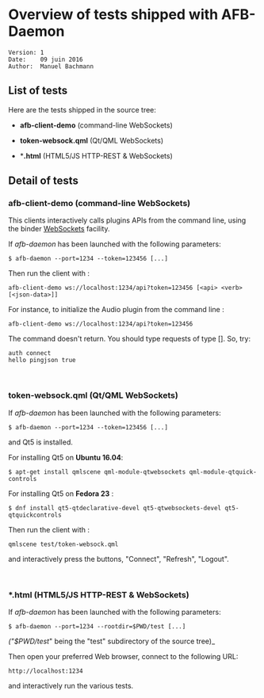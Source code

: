 Overview of tests shipped with AFB-Daemon
=========================================
    Version: 1
    Date:    09 juin 2016
    Author:  Manuel Bachmann


List of tests
-------------

Here are the tests shipped in the source tree:

* **afb-client-demo** (command-line WebSockets)

* **token-websock.qml** (Qt/QML WebSockets)

* ***.html** (HTML5/JS HTTP-REST & WebSockets)


Detail of tests
---------------

### afb-client-demo (command-line WebSockets)

This clients interactively calls plugins APIs from the command line, using the binder
[WebSockets](https://en.wikipedia.org/wiki/WebSocket) facility.

If _afb-daemon_ has been launched with the following parameters:


    $ afb-daemon --port=1234 --token=123456 [...]


Then run the client with :

    afb-client-demo ws://localhost:1234/api?token=123456 [<api> <verb> [<json-data>]]

For instance, to initialize the Audio plugin from the command line :

    afb-client-demo ws://localhost:1234/api?token=123456

The command doesn't return. You should type requests of type <api> <verb> [<json-data>].
So, try:

    auth connect
    hello pingjson true

<br />



### token-websock.qml (Qt/QML WebSockets)

If _afb-daemon_ has been launched with the following parameters:

    $ afb-daemon --port=1234 --token=123456 [...]

and Qt5 is installed.

For installing Qt5 on **Ubuntu 16.04**:

    $ apt-get install qmlscene qml-module-qtwebsockets qml-module-qtquick-controls

For installing Qt5 on **Fedora 23** :

    $ dnf install qt5-qtdeclarative-devel qt5-qtwebsockets-devel qt5-qtquickcontrols


Then run the client with :

    qmlscene test/token-websock.qml

and interactively press the buttons, "Connect", "Refresh", "Logout".

<br />


### *.html (HTML5/JS HTTP-REST & WebSockets)

If _afb-daemon_ has been launched with the following parameters:

    $ afb-daemon --port=1234 --rootdir=$PWD/test [...]

_("$PWD/test_" being the "test" subdirectory of the source tree)_


Then open your preferred Web browser, connect to the following URL:

    http://localhost:1234

and interactively run the various tests.

